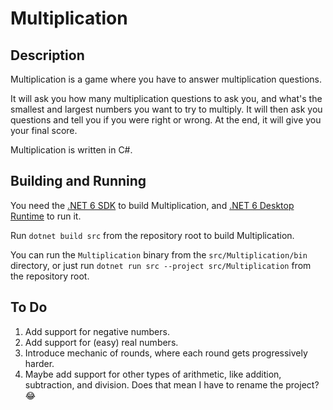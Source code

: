 # Multiplication

## Description

Multiplication is a game where you have to answer multiplication questions.

It will ask you how many multiplication questions to ask you, and what's the smallest and largest numbers you want to try to multiply. It will then ask you questions and tell you if you were right or wrong. At the end, it will give you your final score.

Multiplication is written in C#.

## Building and Running

You need the [.NET 6 SDK](https://dotnet.microsoft.com/en-us/download/dotnet/6.0) to build Multiplication, and [.NET 6 Desktop Runtime](https://dotnet.microsoft.com/en-us/download/dotnet/6.0) to run it.

Run `dotnet build src` from the repository root to build Multiplication.

You can run the `Multiplication` binary from the `src/Multiplication/bin` directory, or just run `dotnet run src --project src/Multiplication` from the repository root.

## To Do

1. Add support for negative numbers.
2. Add support for (easy) real numbers.
3. Introduce mechanic of rounds, where each round gets progressively harder.
4. Maybe add support for other types of arithmetic, like addition, subtraction, and division. Does that mean I have to rename the project? 😂